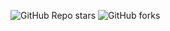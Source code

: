 ![GitHub Repo stars](https://img.shields.io/github/stars/viveksahani11/Tracker?style=social)
![GitHub forks](https://img.shields.io/github/forks/viveksahani11/Tracker?style=social)
